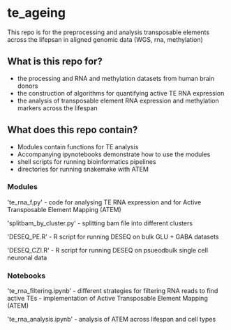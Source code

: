 # te_ageing

This repo is for the preprocessing and analysis transposable elements across the lifepsan in aligned genomic data (WGS, rna, methylation)

## What is this repo for?
* the processing and RNA and methylation datasets from human brain donors
* the construction of algorithms for quantifying active TE RNA expression
* the analysis of transposable element RNA expression and methylation markers across the lifespan


## What does this repo contain?
* Modules contain functions for TE analysis
* Accompanying ipynotebooks demonstrate how to use the modules
* shell scripts for running bioinformatics pipelines
* directories for running snakemake with ATEM


### Modules
'te_rna_f.py' - code for analysing TE RNA expression and for Active Transposable Element Mapping (ATEM)

'splitbam_by_cluster.py' - splitting bam file into different clusters

'DESEQ_PE.R' - R script for running DESEQ on bulk GLU + GABA datasets

'DESEQ_CZI.R' - R script for running DESEQ on psueodbulk single cell neuronal data


### Notebooks

'te_rna_filtering.ipynb' - different strategies for filtering RNA reads to find active TEs - implementation of Active Transposable Element Mapping (ATEM)

'te_rna_analysis.ipynb' - analysis of ATEM across lifespan and cell types

